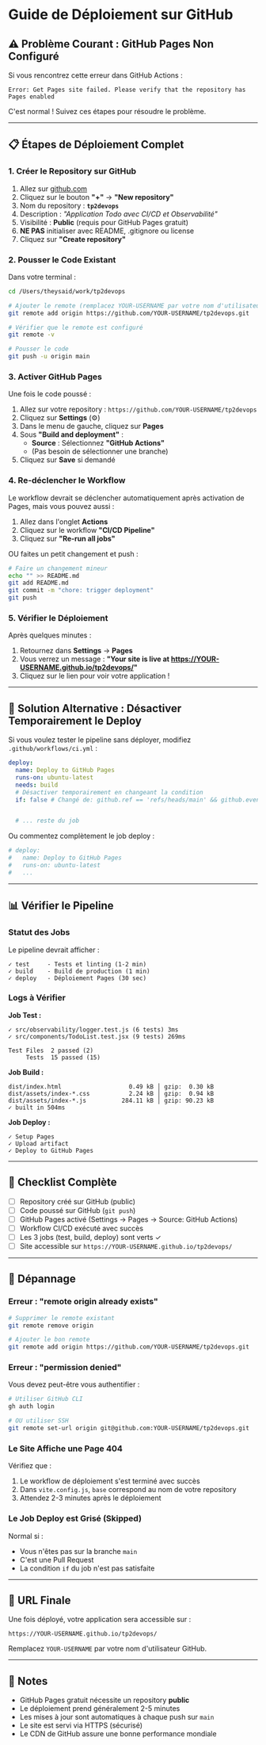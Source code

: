 # Guide de Déploiement sur GitHub

## ⚠️ Problème Courant : GitHub Pages Non Configuré

Si vous rencontrez cette erreur dans GitHub Actions :

```
Error: Get Pages site failed. Please verify that the repository has Pages enabled
```

C'est normal ! Suivez ces étapes pour résoudre le problème.

---

## 📋 Étapes de Déploiement Complet

### 1. Créer le Repository sur GitHub

1. Allez sur [github.com](https://github.com)
2. Cliquez sur le bouton **"+"** → **"New repository"**
3. Nom du repository : **`tp2devops`**
4. Description : _"Application Todo avec CI/CD et Observabilité"_
5. Visibilité : **Public** (requis pour GitHub Pages gratuit)
6. **NE PAS** initialiser avec README, .gitignore ou license
7. Cliquez sur **"Create repository"**

### 2. Pousser le Code Existant

Dans votre terminal :

```bash
cd /Users/theysaid/work/tp2devops

# Ajouter le remote (remplacez YOUR-USERNAME par votre nom d'utilisateur GitHub)
git remote add origin https://github.com/YOUR-USERNAME/tp2devops.git

# Vérifier que le remote est configuré
git remote -v

# Pousser le code
git push -u origin main
```

### 3. Activer GitHub Pages

Une fois le code poussé :

1. Allez sur votre repository : `https://github.com/YOUR-USERNAME/tp2devops`
2. Cliquez sur **Settings** (⚙️)
3. Dans le menu de gauche, cliquez sur **Pages**
4. Sous **"Build and deployment"** :
   - **Source** : Sélectionnez **"GitHub Actions"**
   - (Pas besoin de sélectionner une branche)
5. Cliquez sur **Save** si demandé

### 4. Re-déclencher le Workflow

Le workflow devrait se déclencher automatiquement après activation de Pages, mais vous pouvez aussi :

1. Allez dans l'onglet **Actions**
2. Cliquez sur le workflow **"CI/CD Pipeline"**
3. Cliquez sur **"Re-run all jobs"**

OU faites un petit changement et push :

```bash
# Faire un changement mineur
echo "" >> README.md
git add README.md
git commit -m "chore: trigger deployment"
git push
```

### 5. Vérifier le Déploiement

Après quelques minutes :

1. Retournez dans **Settings** → **Pages**
2. Vous verrez un message : **"Your site is live at https://YOUR-USERNAME.github.io/tp2devops/"**
3. Cliquez sur le lien pour voir votre application !

---

## 🔧 Solution Alternative : Désactiver Temporairement le Deploy

Si vous voulez tester le pipeline sans déployer, modifiez `.github/workflows/ci.yml` :

```yaml
deploy:
  name: Deploy to GitHub Pages
  runs-on: ubuntu-latest
  needs: build
  # Désactiver temporairement en changeant la condition
  if: false # Changé de: github.ref == 'refs/heads/main' && github.event_name == 'push'


  # ... reste du job
```

Ou commentez complètement le job deploy :

```yaml
# deploy:
#   name: Deploy to GitHub Pages
#   runs-on: ubuntu-latest
#   ...
```

---

## 📊 Vérifier le Pipeline

### Statut des Jobs

Le pipeline devrait afficher :

```
✓ test     - Tests et linting (1-2 min)
✓ build    - Build de production (1 min)
✓ deploy   - Déploiement Pages (30 sec)
```

### Logs à Vérifier

**Job Test :**

```
✓ src/observability/logger.test.js (6 tests) 3ms
✓ src/components/TodoList.test.jsx (9 tests) 269ms

Test Files  2 passed (2)
     Tests  15 passed (15)
```

**Job Build :**

```
dist/index.html                   0.49 kB │ gzip:  0.30 kB
dist/assets/index-*.css           2.24 kB │ gzip:  0.94 kB
dist/assets/index-*.js          284.11 kB │ gzip: 90.23 kB
✓ built in 504ms
```

**Job Deploy :**

```
✓ Setup Pages
✓ Upload artifact
✓ Deploy to GitHub Pages
```

---

## 🎯 Checklist Complète

- [ ] Repository créé sur GitHub (public)
- [ ] Code poussé sur GitHub (`git push`)
- [ ] GitHub Pages activé (Settings → Pages → Source: GitHub Actions)
- [ ] Workflow CI/CD exécuté avec succès
- [ ] Les 3 jobs (test, build, deploy) sont verts ✓
- [ ] Site accessible sur `https://YOUR-USERNAME.github.io/tp2devops/`

---

## 🐛 Dépannage

### Erreur : "remote origin already exists"

```bash
# Supprimer le remote existant
git remote remove origin

# Ajouter le bon remote
git remote add origin https://github.com/YOUR-USERNAME/tp2devops.git
```

### Erreur : "permission denied"

Vous devez peut-être vous authentifier :

```bash
# Utiliser GitHub CLI
gh auth login

# OU utiliser SSH
git remote set-url origin git@github.com:YOUR-USERNAME/tp2devops.git
```

### Le Site Affiche une Page 404

Vérifiez que :

1. Le workflow de déploiement s'est terminé avec succès
2. Dans `vite.config.js`, `base` correspond au nom de votre repository
3. Attendez 2-3 minutes après le déploiement

### Le Job Deploy est Grisé (Skipped)

Normal si :

- Vous n'êtes pas sur la branche `main`
- C'est une Pull Request
- La condition `if` du job n'est pas satisfaite

---

## 🚀 URL Finale

Une fois déployé, votre application sera accessible sur :

```
https://YOUR-USERNAME.github.io/tp2devops/
```

Remplacez `YOUR-USERNAME` par votre nom d'utilisateur GitHub.

---

## 📝 Notes

- GitHub Pages gratuit nécessite un repository **public**
- Le déploiement prend généralement 2-5 minutes
- Les mises à jour sont automatiques à chaque push sur `main`
- Le site est servi via HTTPS (sécurisé)
- Le CDN de GitHub assure une bonne performance mondiale
